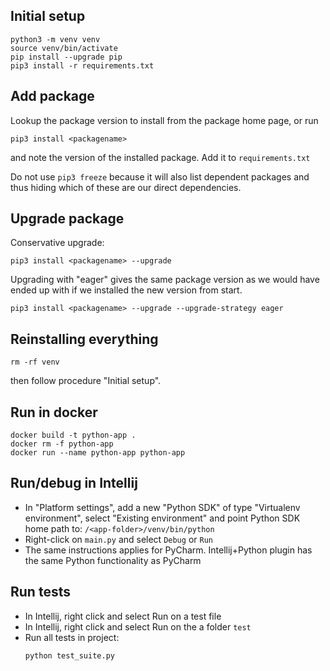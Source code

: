 ## Initial setup

```
python3 -m venv venv
source venv/bin/activate
pip install --upgrade pip
pip3 install -r requirements.txt
```

## Add package

Lookup the package version to install from the package home page, or run

```
pip3 install <packagename>
```

and note the version of the installed package. Add it to `requirements.txt`

Do not use `pip3 freeze` because it will also list dependent packages and thus hiding which of these are our 
direct dependencies.

## Upgrade package

Conservative upgrade:
```
pip3 install <packagename> --upgrade
```

Upgrading with "eager" gives the same package version as we would have ended up with if we installed the new version 
from start.

```
pip3 install <packagename> --upgrade --upgrade-strategy eager
```

## Reinstalling everything

```
rm -rf venv
```

then follow procedure "Initial setup".

## Run in docker

```
docker build -t python-app .
docker rm -f python-app
docker run --name python-app python-app
```

## Run/debug in Intellij

- In "Platform settings", add a new "Python SDK" of type "Virtualenv environment", select "Existing environment" and 
point Python SDK home path to: `/<app-folder>/venv/bin/python`
- Right-click on `main.py` and select `Debug` or `Run`
- The same instructions applies for PyCharm. Intellij+Python plugin has the same Python functionality as PyCharm

## Run tests

- In Intellij, right click and select Run on a test file
- In Intellij, right click and select Run on the a folder `test`
- Run all tests in project:
    ```
    python test_suite.py
    ```
